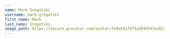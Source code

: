 ```yaml
---
name: Mark Gregotski
username: mark.gregotski
first_name: Mark
last_name: Gregotski
image_path: https://secure.gravatar.com/avatar/fe8e691f975ad695543ed8234d6bc4e2
---
```

